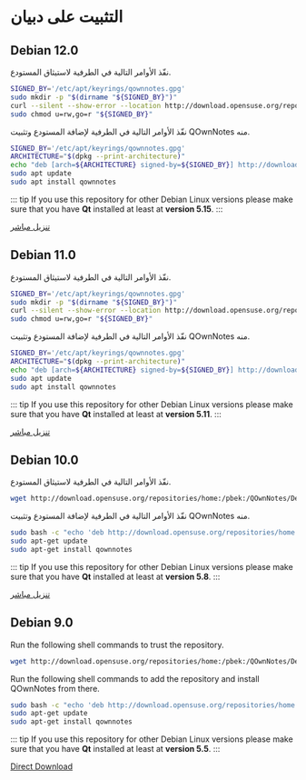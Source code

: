 # التثبيت على دبيان

## Debian 12.0

نفّذ الأوامر التالية في الطرفية لاستيثاق المستودع.

```bash
SIGNED_BY='/etc/apt/keyrings/qownnotes.gpg'
sudo mkdir -p "$(dirname "${SIGNED_BY}")"
curl --silent --show-error --location http://download.opensuse.org/repositories/home:/pbek:/QOwnNotes/Debian_12/Release.key | gpg --dearmor | sudo tee "${SIGNED_BY}" > /dev/null
sudo chmod u=rw,go=r "${SIGNED_BY}"
```

نفّذ الأوامر التالية في الطرفية لإضافة المستودع وتثبيت QOwnNotes منه.

```bash
SIGNED_BY='/etc/apt/keyrings/qownnotes.gpg'
ARCHITECTURE="$(dpkg --print-architecture)"
echo "deb [arch=${ARCHITECTURE} signed-by=${SIGNED_BY}] http://download.opensuse.org/repositories/home:/pbek:/QOwnNotes/Debian_12/ /" | sudo tee /etc/apt/sources.list.d/qownnotes.list > /dev/null
sudo apt update
sudo apt install qownnotes
```

::: tip
If you use this repository for other Debian Linux versions please make sure that you have **Qt** installed at least at **version 5.15**.
:::

[تنزيل مباشر](https://download.opensuse.org/repositories/home:/pbek:/QOwnNotes/Debian_12)

## Debian 11.0

نفّذ الأوامر التالية في الطرفية لاستيثاق المستودع.

```bash
SIGNED_BY='/etc/apt/keyrings/qownnotes.gpg'
sudo mkdir -p "$(dirname "${SIGNED_BY}")"
curl --silent --show-error --location http://download.opensuse.org/repositories/home:/pbek:/QOwnNotes/Debian_11/Release.key | gpg --dearmor | sudo tee "${SIGNED_BY}" > /dev/null
sudo chmod u=rw,go=r "${SIGNED_BY}"
```

نفّذ الأوامر التالية في الطرفية لإضافة المستودع وتثبيت QOwnNotes منه.

```bash
SIGNED_BY='/etc/apt/keyrings/qownnotes.gpg'
ARCHITECTURE="$(dpkg --print-architecture)"
echo "deb [arch=${ARCHITECTURE} signed-by=${SIGNED_BY}] http://download.opensuse.org/repositories/home:/pbek:/QOwnNotes/Debian_11/ /" | sudo tee /etc/apt/sources.list.d/qownnotes.list > /dev/null
sudo apt update
sudo apt install qownnotes
```

::: tip
If you use this repository for other Debian Linux versions please make sure that you have **Qt** installed at least at **version 5.11**.
:::

[تنزيل مباشر](https://download.opensuse.org/repositories/home:/pbek:/QOwnNotes/Debian_11)

## Debian 10.0

نفّذ الأوامر التالية في الطرفية لاستيثاق المستودع.

```bash
wget http://download.opensuse.org/repositories/home:/pbek:/QOwnNotes/Debian_10/Release.key -O - | sudo apt-key add -
```

نفّذ الأوامر التالية في الطرفية لإضافة المستودع وتثبيت QOwnNotes منه.

```bash
sudo bash -c "echo 'deb http://download.opensuse.org/repositories/home:/pbek:/QOwnNotes/Debian_10/ /' >> /etc/apt/sources.list.d/qownnotes.list"
sudo apt-get update
sudo apt-get install qownnotes
```

::: tip
If you use this repository for other Debian Linux versions please make sure that you have **Qt** installed at least at **version 5.8**.
:::

[تنزيل مباشر](https://download.opensuse.org/repositories/home:/pbek:/QOwnNotes/Debian_10)

## Debian 9.0

Run the following shell commands to trust the repository.

```bash
wget http://download.opensuse.org/repositories/home:/pbek:/QOwnNotes/Debian_9.0/Release.key -O - | sudo apt-key add -
```

Run the following shell commands to add the repository and install QOwnNotes from there.

```bash
sudo bash -c "echo 'deb http://download.opensuse.org/repositories/home:/pbek:/QOwnNotes/Debian_9.0/ /' >> /etc/apt/sources.list.d/qownnotes.list"
sudo apt-get update
sudo apt-get install qownnotes
```

::: tip
If you use this repository for other Debian Linux versions please make sure that you have **Qt** installed at least at **version 5.5**.
:::

[Direct Download](https://download.opensuse.org/repositories/home:/pbek:/QOwnNotes/Debian_9.0)
